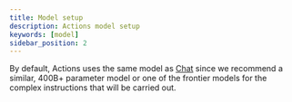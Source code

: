 ```yaml
---
title: Model setup
description: Actions model setup
keywords: [model]
sidebar_position: 2
---
```


By default, Actions uses the same model as [Chat](chat/model-setup.mdx) since we recommend a similar, 400B+ parameter model or one of the frontier models for the complex instructions that will be carried out.
